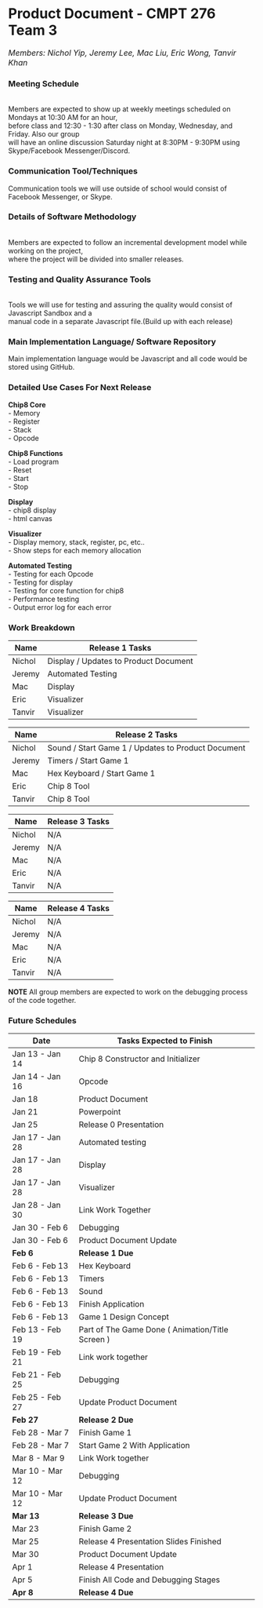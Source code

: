 # **Product Document** - CMPT 276 Team 3
_<font size = "3">
   Members: Nichol Yip, Jeremy Lee, Mac Liu, Eric Wong, Tanvir Khan
</font>_

### Meeting Schedule
<br>    Members are expected to show up at weekly meetings scheduled on Mondays at 10:30 AM for an hour, 
<br>    before class and 12:30 - 1:30 after class on Monday, Wednesday, and Friday. Also our group 
<br>    will have an online discussion Saturday night at 8:30PM - 9:30PM using Skype/Facebook Messenger/Discord.

### Communication Tool/Techniques
   Communication tools we will use outside of school would consist of Facebook Messenger, or Skype.

### Details of Software Methodology

<br>    Members are expected to follow an incremental development model while working on the project, 
<br>    where the project will be divided into smaller releases.

### Testing and Quality Assurance Tools

<br>    Tools we will use for testing and assuring the quality would consist of  Javascript Sandbox and a 
<br>    manual code in a separate Javascript file.(Build up with each release)

### Main Implementation Language/ Software Repository
   Main implementation language would be Javascript and all code would be stored using GitHub.
### Detailed Use Cases For Next Release

  
**Chip8 Core**
<br>    - Memory
<br>    - Register
<br>    - Stack
<br>   - Opcode


  **Chip8 Functions**
<br>    - Load program
<br>    - Reset
<br>    - Start
<br>    - Stop

  **Display**
<br>    - chip8 display
<br>    - html canvas

 **Visualizer**
<br>    - Display memory, stack, register, pc, etc..
<br>    - Show steps for each memory allocation

  **Automated Testing**
<br>    - Testing for each Opcode
<br>    - Testing for display
<br>    - Testing for core function for chip8
<br>    - Performance testing
<br>    - Output error log for each error

### Work Breakdown

| Name   | Release 1 Tasks |
| ------ | --------------- |
| Nichol | Display / Updates to Product Document |
| Jeremy | Automated Testing |
| Mac    | Display         |
| Eric   | Visualizer      |
| Tanvir | Visualizer      |

| Name   | Release 2 Tasks |
| ------ | --------------- |
| Nichol | Sound / Start Game 1 / Updates to Product Document |
| Jeremy | Timers / Start Game 1 |
| Mac    | Hex Keyboard / Start Game 1 |
| Eric   | Chip 8 Tool     |
| Tanvir | Chip 8 Tool     |

| Name   | Release 3 Tasks |
| ------ | --------------- |
| Nichol | N/A             |
| Jeremy | N/A             |
| Mac    | N/A             |
| Eric   | N/A             |
| Tanvir | N/A             |

| Name   | Release 4 Tasks |
| ------ | --------------- |
| Nichol | N/A             |
| Jeremy | N/A             |
| Mac    | N/A             |
| Eric   | N/A             |
| Tanvir | N/A             |

**NOTE** All group members are expected to work on the debugging process of the code together.

### Future Schedules

| Date  | Tasks Expected to Finish  |
| ----  | ------------------------  |
| Jan 13 - Jan 14 | Chip 8 Constructor and Initializer |
| Jan 14 - Jan 16 | Opcode |
| Jan 18 | Product Document |
| Jan 21 | Powerpoint |
| Jan 25 | Release 0 Presentation |
| Jan 17 - Jan 28 | Automated testing |
| Jan 17 - Jan 28 | Display |
| Jan 17 - Jan 28 | Visualizer |
| Jan 28 - Jan 30 | Link Work Together |
| Jan 30 - Feb 6 | Debugging |
| Jan 30 - Feb 6 | Product Document Update |
| **Feb 6** | **Release 1 Due** |
| Feb 6 - Feb 13 | Hex Keyboard |
| Feb 6 - Feb 13 | Timers |
| Feb 6 - Feb 13 | Sound |
| Feb 6 - Feb 13 | Finish Application |
| Feb 6 - Feb 13 | Game 1 Design Concept |
| Feb 13 - Feb 19 | Part of The Game Done ( Animation/Title Screen ) |
| Feb 19 - Feb 21 | Link work together |
| Feb 21 - Feb 25 | Debugging |
| Feb 25 - Feb 27 | Update Product Document |
| **Feb 27** | **Release 2 Due** |
| Feb 28 - Mar 7 | Finish Game 1 |
| Feb 28 - Mar 7 | Start Game 2 With Application |
| Mar 8 - Mar 9 | Link Work together |
| Mar 10 - Mar 12 | Debugging |
| Mar 10 - Mar 12  | Update Product Document |
| **Mar 13** | **Release 3 Due** |
| Mar 23 | Finish Game 2 |
| Mar 25 | Release 4 Presentation Slides Finished |
| Mar 30 | Product Document Update |
| Apr 1 | Release 4 Presentation |
| Apr 5 | Finish All Code and Debugging Stages |
| **Apr 8** | **Release 4 Due** |
